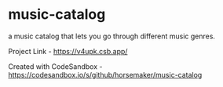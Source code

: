 # music-catalog
a music catalog that lets you go through different music genres.

Project Link - https://v4upk.csb.app/

Created with CodeSandbox - https://codesandbox.io/s/github/horsemaker/music-catalog
